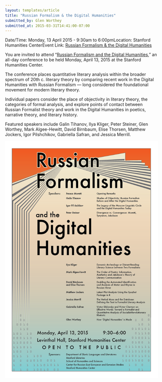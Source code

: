 ```yaml
---
layout: templates/article
title: "Russian Formalism & the Digital Humanities"
submitted_by: Glen Worthey
submitted_at: 2015-03-31T14:41:00-07:00
---
```



Date/Time: Monday, 13 April 2015 - 9:30am to 6:00pmLocation: Stanford Humanities CenterEvent Link: [Russian Formalism & the Digital Humanities](https://digitalhumanities.stanford.edu/russian-formalism-digital-humanities)

You are invited to attend “[Russian Formalism and the Digital Humanities](/russian-formalism-digital-humanities),” an all-day conference to be held Monday, April 13, 2015 at the Stanford Humanities Center.


The conference places quantitative literary analysis within the broader spectrum of 20th c. literary theory by comparing recent work in the Digital Humanities with Russian Formalism — long considered the foundational movement for modern literary theory.


Individual papers consider the place of objectivity in literary theory, the categories of formal analysis, and explore points of contact between Russian Formalist theory and work in the Digital Humanities in poetics, narrative theory, and literary history.


Featured speakers include Galin Tihanov, Ilya Kliger, Peter Steiner, Glen Worthey, Mark Algee-Hewitt, David Birnbaum, Elise Thorsen, Matthew Jockers, Igor Pilshchikov, Gabriella Safran, and Jessica Merrill.




![](../post-images/Russian-Formalism-final-1-screen.png)


